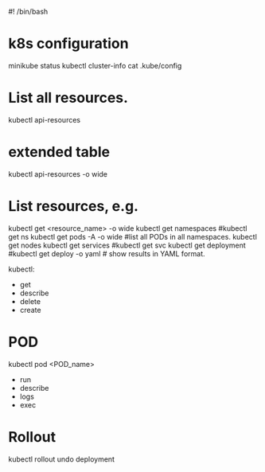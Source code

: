 #! /bin/bash

# k8s configuration
minikube status
kubectl cluster-info
cat .kube/config 

# List all resources.
kubectl api-resources
# extended table
kubectl api-resources -o wide


# List resources, e.g.
kubectl get <resource_name> -o wide
kubectl get namespaces #kubectl get ns
kubectl get pods -A -o wide #list all PODs in all namespaces.
kubectl get nodes
kubectl get services #kubectl get svc
kubectl get deployment #kubectl get deploy -o yaml # show results in YAML format.

kubectl:
- get
- describe 
- delete
- create

# POD
kubectl <cmd> pod <POD_name>
- run
- describe
- logs
- exec

# Rollout
kubectl rollout undo deployment <name>
